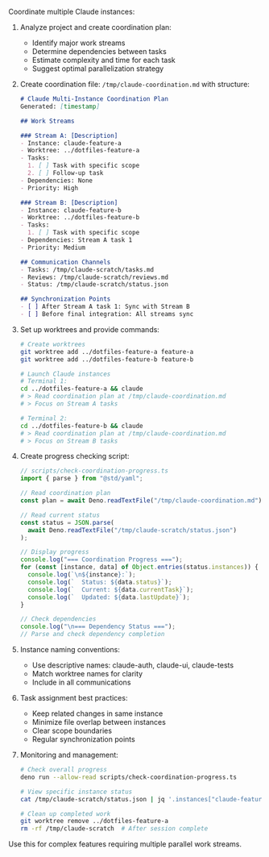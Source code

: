 Coordinate multiple Claude instances:

1. Analyze project and create coordination plan:
   - Identify major work streams
   - Determine dependencies between tasks
   - Estimate complexity and time for each task
   - Suggest optimal parallelization strategy

2. Create coordination file:
   `/tmp/claude-coordination.md` with structure:
   ```markdown
   # Claude Multi-Instance Coordination Plan
   Generated: [timestamp]
   
   ## Work Streams
   
   ### Stream A: [Description]
   - Instance: claude-feature-a
   - Worktree: ../dotfiles-feature-a
   - Tasks:
     1. [ ] Task with specific scope
     2. [ ] Follow-up task
   - Dependencies: None
   - Priority: High
   
   ### Stream B: [Description]
   - Instance: claude-feature-b
   - Worktree: ../dotfiles-feature-b
   - Tasks:
     1. [ ] Task with specific scope
   - Dependencies: Stream A task 1
   - Priority: Medium
   
   ## Communication Channels
   - Tasks: /tmp/claude-scratch/tasks.md
   - Reviews: /tmp/claude-scratch/reviews.md
   - Status: /tmp/claude-scratch/status.json
   
   ## Synchronization Points
   - [ ] After Stream A task 1: Sync with Stream B
   - [ ] Before final integration: All streams sync
   ```

3. Set up worktrees and provide commands:
   ```bash
   # Create worktrees
   git worktree add ../dotfiles-feature-a feature-a
   git worktree add ../dotfiles-feature-b feature-b
   
   # Launch Claude instances
   # Terminal 1:
   cd ../dotfiles-feature-a && claude
   # > Read coordination plan at /tmp/claude-coordination.md
   # > Focus on Stream A tasks
   
   # Terminal 2:
   cd ../dotfiles-feature-b && claude
   # > Read coordination plan at /tmp/claude-coordination.md
   # > Focus on Stream B tasks
   ```

4. Create progress checking script:
   ```typescript
   // scripts/check-coordination-progress.ts
   import { parse } from "@std/yaml";
   
   // Read coordination plan
   const plan = await Deno.readTextFile("/tmp/claude-coordination.md");
   
   // Read current status
   const status = JSON.parse(
     await Deno.readTextFile("/tmp/claude-scratch/status.json")
   );
   
   // Display progress
   console.log("=== Coordination Progress ===");
   for (const [instance, data] of Object.entries(status.instances)) {
     console.log(`\n${instance}:`);
     console.log(`  Status: ${data.status}`);
     console.log(`  Current: ${data.currentTask}`);
     console.log(`  Updated: ${data.lastUpdate}`);
   }
   
   // Check dependencies
   console.log("\n=== Dependency Status ===");
   // Parse and check dependency completion
   ```

5. Instance naming conventions:
   - Use descriptive names: claude-auth, claude-ui, claude-tests
   - Match worktree names for clarity
   - Include in all communications

6. Task assignment best practices:
   - Keep related changes in same instance
   - Minimize file overlap between instances
   - Clear scope boundaries
   - Regular synchronization points

7. Monitoring and management:
   ```bash
   # Check overall progress
   deno run --allow-read scripts/check-coordination-progress.ts
   
   # View specific instance status
   cat /tmp/claude-scratch/status.json | jq '.instances["claude-feature-a"]'
   
   # Clean up completed work
   git worktree remove ../dotfiles-feature-a
   rm -rf /tmp/claude-scratch  # After session complete
   ```

Use this for complex features requiring multiple parallel work streams.